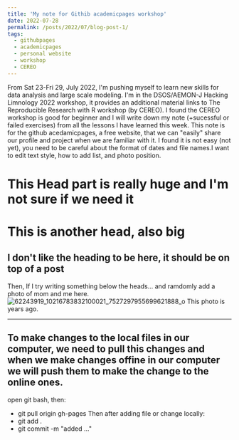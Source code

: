 ```yaml
---
title: 'My note for Githib academicpages workshop'
date: 2022-07-28
permalink: /posts/2022/07/blog-post-1/
tags:
  - githubpages
  - academicpages
  - personal website
  - workshop
  - CEREO
---
```


From Sat 23-Fri 29, July 2022, I'm pushing myself to learn new skills for data analysis and large scale modeling. I'm in the DSOS/AEMON-J Hacking Limnology 2022 workshop, it provides an additional material links to The Reproducible Research with R workshop (by CEREO). I found the CEREO workshop is good for beginner and I will write down my note (+sucessful or failed exercises) from all the lessons I have learned this week.
This note is for the github acedamicpages, a free website, that we can "easily" share our profile and project when we are familiar with it. 
I found it is not easy (not yet), you need to be careful about the format of dates and file names.I want to edit text style, how to add list, and photo position.

This Head part is really huge and I'm not sure if we need it
======
This is another head, also big
======

I don't like the heading to be here, it should be on top of a post
------
Then, If I try writing something below the heads... and ramdomly add a photo of mom and me here.
![62243919_10216783832100021_7527297955699621888_o](https://user-images.githubusercontent.com/109859423/181484526-a81f5e3a-5bbd-4ec4-9331-e95990be0836.jpg)
This photo is years ago.

---
To make changes to the local files in our computer, we need to pull this changes and when we make changes offine in our computer we will push them to make the change to the online ones.
-
open git bash, then:
- git pull origin gh-pages
Then after adding file or change locally:
- git add .
- git commit -m "added ..."

